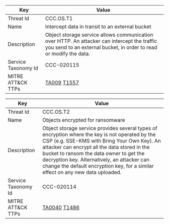 | Key      | Value    |
|----------|----------|
| Threat Id   | CCC.OS.T1   |
| Name   | Intercept data in transit to an external bucket   |
| Description   | Object storage service allows communication over HTTP. An attacker can intercept the traffic you send to an external bucket, in order to read or modify the data.  |
| Service Taxonomy Id  | CCC-020115   |
| MITRE ATT&CK TTPs | [TA009](https://attack.mitre.org/tactics/TA0009/) [T1557](https://attack.mitre.org/techniques/T1557/)  |


| Key      | Value    |
|----------|----------|
| Threat Id   | CCC.OS.T2   |
| Name   | Objects encrypted for ransomware   |
| Description   | Object storage service provides several types of encryption where the key is not operated by the CSP (e.g. SSE-KMS with Bring Your Own Key). An attacker can encrypt all the data stored in the bucket to ransom the data owner to get the decryption key. Alternatively, an attacker can change the default encryption key, for a similar effect on any new data uploaded.  |
| Service Taxonomy Id  | CCC-020114   |
| MITRE ATT&CK TTPs | [TA0040](https://attack.mitre.org/tactics/TA0040/) [T1486](https://attack.mitre.org/techniques/T1486/)  |
